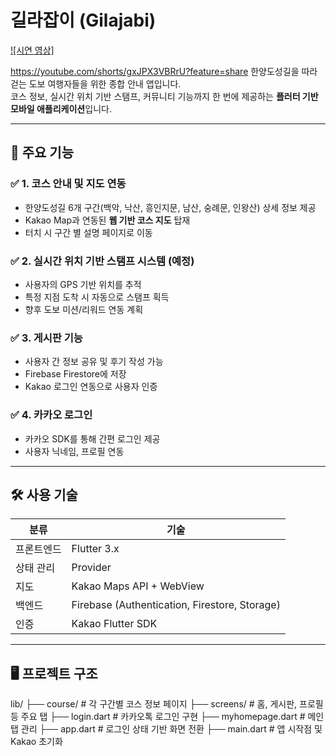 # 길라잡이 (Gilajabi)

[![시연 영상]]([https://www.youtube.com/watch?v=gxJPX3VBRrU](https://youtube.com/shorts/gxJPX3VBRrU))

https://youtube.com/shorts/gxJPX3VBRrU?feature=share
한양도성길을 따라 걷는 도보 여행자들을 위한 종합 안내 앱입니다.  
코스 정보, 실시간 위치 기반 스탬프, 커뮤니티 기능까지 한 번에 제공하는 **플러터 기반 모바일 애플리케이션**입니다.

---

## 📱 주요 기능

### ✅ 1. 코스 안내 및 지도 연동
- 한양도성길 6개 구간(백악, 낙산, 흥인지문, 남산, 숭례문, 인왕산) 상세 정보 제공
- Kakao Map과 연동된 **웹 기반 코스 지도** 탑재
- 터치 시 구간 별 설명 페이지로 이동

### ✅ 2. 실시간 위치 기반 스탬프 시스템 (예정)
- 사용자의 GPS 기반 위치를 추적
- 특정 지점 도착 시 자동으로 스탬프 획득
- 향후 도보 미션/리워드 연동 계획

### ✅ 3. 게시판 기능
- 사용자 간 정보 공유 및 후기 작성 가능
- Firebase Firestore에 저장
- Kakao 로그인 연동으로 사용자 인증

### ✅ 4. 카카오 로그인
- 카카오 SDK를 통해 간편 로그인 제공
- 사용자 닉네임, 프로필 연동

---

## 🛠️ 사용 기술

| 분류     | 기술                                                         |
|----------|--------------------------------------------------------------|
| 프론트엔드 | Flutter 3.x                                                  |
| 상태 관리 | Provider                                                     |
| 지도      | Kakao Maps API + WebView                                     |
| 백엔드    | Firebase (Authentication, Firestore, Storage)               |
| 인증      | Kakao Flutter SDK                                           |

---

## 🖥️ 프로젝트 구조
lib/
├── course/ # 각 구간별 코스 정보 페이지
├── screens/ # 홈, 게시판, 프로필 등 주요 탭
├── login.dart # 카카오톡 로그인 구현
├── myhomepage.dart # 메인 탭 관리
├── app.dart # 로그인 상태 기반 화면 전환
├── main.dart # 앱 시작점 및 Kakao 초기화
